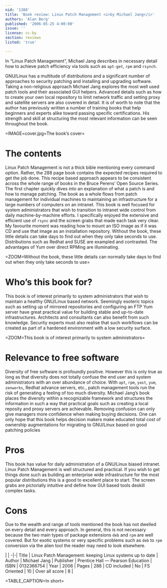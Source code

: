 ```yaml
---
nid: '1388'
title: 'Book review: Linux Patch Management <i>by Michael Jang</i>'
authors: 'Alan Berg'
published: '2006-05-25 4:00:00'
issue: ''
license: cc-by
section: reviews
listed: 'true'

---
```

In “Linux Patch Management”, Michael Jang describes in necessary detail how to achieve patch efficiency via tools such as `apt-get`, `rpm` and `rsynch`.

GNU/Linux has a multitude of distributions and a significant number of approaches to security patching and installing and upgrading software. Taking a non-religious approach Michael Jang explores the most well used patch tools and their associated GUI helpers. Advanced details such as how to create your own local repository to limit network traffic and setting proxy and satellite servers are also covered in detail. It is of worth to note that the author has previously written a number of training books that help beginners and experts alike toward passing specific certifications. His strength and skill at structuring the most relevant information can be seen throughout the book.


=IMAGE=cover.jpg=The book’s cover=


# The contents

Linux Patch Management is not a thick bible mentioning every command option. Rather, the 288 page book contains the expected recipes required to get the job done. This recipe based approach appears to be consistent across the whole range of books in the Bruce Perens’ Open Source Series. The first chapter quickly dives into an explanation of what a patch is and how to manage patching. The book as a whole flows from patch management for individual machines to maintaining an infrastructure for a large numbers of computers on an intranet. This book is well focused for system administrators that wish to transition to intranet wide control from daily machine-by-machine efforts. I specifically enjoyed the extensive and efficient use of `rsync` and the screen grabs that made each task very clear. My favourite moment was reading how to mount an ISO image as if it was CD and use that image as an installation repository. Without the book, these little details can take days to find out when they only take seconds to use. Distributions such as Redhat and SUSE are exampled and contrasted. The advantages of Yum over direct RPMing are illuminating.


=ZOOM=Without the book, these little details can normally take days to find out when they only take seconds to use=


# Who’s this book for?

This book is of interest primarily to system administrators that wish to maintain a healthy GNU/Linux based network. Seemingly esoteric topics such as setting up of mirrored repositories and configuring an FTP Yum server have great practical value for building stable and up-to-date infrastructures. Architects and consultants can also benefit from such knowledge. Security experts must also realise that such workflows can be created as part of a hardened environment with a low security surface.


=ZOOM=This book is of interest primarily to system administrators=


# Relevance to free software

Diversity of free software is profoundly positive. However this is only true as long as that diversity does not totally confuse the end user and system administrators with an over abundance of choice. With `apt`, `rpm`, `yast`, `yum`, `zenworks`, Redhat advance servers, etc., patch management tools run the risk of generating a feeling of too much diversity. Michael Jang’s book places the diversity within a recognizable framework and structures the information in such a way that practical goals such as creating a local reposity and proxy servers are achievable. Removing confusion can only give managers more confidence when making buying decisions. One can only hope that this book helps decision makers make educated total cost of ownership augmentations for migrating to GNU/Linux based on good patching policies


# Pros

This book has value for daily administration of a GNU/Linux biased intranet. Linux Patch Management is well structured and practical. If you wish to get things done such as building an enterprise wide infrastructure for the most popular distributions this is a good to excellent place to start. The screen grabs are pictorially intuitive and define how GUI based tools deskill complex tasks.


# Cons

Due to the wealth and range of tools mentioned the book has not dwelled on every detail and every approach. In general, this is not necessary because the two main types of package extensions `deb` and `rpm` are well covered. But for exotic systems or very specific problems such as `deb` to `rpm` conversion via the alien tool the reader may need to look elsewhere.


 | |
-|-|
Title | Linux Patch Management: keeping Linux systems up to date | 
Author | Michael Jang | 
Publisher | Prentice Hall — Pearson Education | 
ISBN | 0132366754 | 
Year | 2006 | 
Pages | 288 | 
CD included | No | 
FS Oriented | 10 | 
Over all score | 8 | 

=TABLE_CAPTION=In short=


